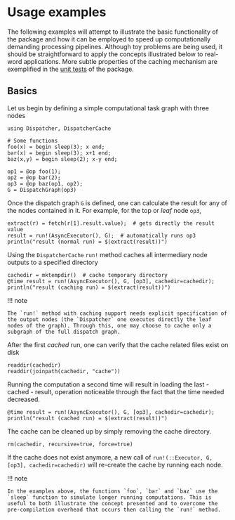 # Usage examples

The following examples will attempt to illustrate the basic functionality of the package and how it can be employed to speed up computationally demanding processing pipelines. Although toy problems are being used, it should be straightforward to apply the concepts illustrated below to real-word applications. More subtle properties of the caching mechanism are exemplified in the [unit tests](https://github.com/zgornel/DispatcherCache.jl/blob/master/test/core.jl) of the package.

## Basics

Let us begin by defining a simple computational task graph with three nodes
```@repl index
using Dispatcher, DispatcherCache

# Some functions
foo(x) = begin sleep(3); x end;
bar(x) = begin sleep(3); x+1 end;
baz(x,y) = begin sleep(2); x-y end;

op1 = @op foo(1);
op2 = @op bar(2);
op3 = @op baz(op1, op2);
G = DispatchGraph(op3)
```

Once the dispatch graph `G` is defined, one can calculate the result for any of the nodes contained in it. For example, for the top or _leaf_ node `op3`,
```@repl index
extract(r) = fetch(r[1].result.value);  # gets directly the result value
result = run!(AsyncExecutor(), G);  # automatically runs op3
println("result (normal run) = $(extract(result))")
```

Using the `DispatcherCache` `run!` method caches all intermediary node outputs to a specified directory
```@repl index
cachedir = mktempdir()  # cache temporary directory
@time result = run!(AsyncExecutor(), G, [op3], cachedir=cachedir);
println("result (caching run) = $(extract(result))")
```

!!! note

    The `run!` method with caching support needs explicit specification of the output nodes (the `Dispatcher` one executes directly the leaf nodes of the graph). Through this, one may choose to cache only a subgraph of the full dispatch graph.

After the first _cached_ run, one can verify that the cache related files exist on disk
```@repl index
readdir(cachedir)
readdir(joinpath(cachedir, "cache"))
```

Running the computation a second time will result in loading the last - cached - result, operation noticeable through the fact that the time needed decreased. 
```@repl index
@time result = run!(AsyncExecutor(), G, [op3], cachedir=cachedir);
println("result (cached run) = $(extract(result))")
```

The cache can be cleaned up by simply removing the cache directory.
```@repl index
rm(cachedir, recursive=true, force=true)
```
If the cache does not exist anymore, a new call of `run!(::Executor, G, [op3], cachedir=cachedir)` will re-create the cache by running each node.

!!! note

    In the examples above, the functions `foo`, `bar` and `baz` use the `sleep` function to simulate longer running computations. This is useful to both illustrate the concept presented and to overcome the pre-compilation overhead that occurs then calling the `run!` method.
